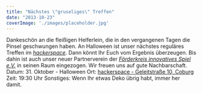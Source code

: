 ```yaml
---
title: "Nächstes \"gruseliges\" Treffen"
date: "2013-10-23"
coverImage: './images/placeholder.jpg'
---
```


Dankeschön an die fleißigen Helferlein, die in den vergangenen Tagen die Pinsel geschwungen haben. An Halloween ist unser nächstes reguläres Treffen im [_hackerspace_](https://maps.google.de/maps?q=geleitstra%C3%9Fe+10+coburg&ie=UTF-8&hq=&hnear=0x47a3ce5e452b3681:0x43d5868bc3d1d20f,Geleitstra%C3%9Fe+10,+D-96450+Coburg&gl=de&ei=PplnUvKOAqOK5ATvzYCIDA&ved=0CDIQ8gEwAA). Dann könnt Ihr Euch vom Ergebnis überzeugen. Bis dahin ist auch unser neuer Partnerverein der _[Förderkreis innovatives Spiel e.V.](http://www.fis-ev.de)_ in seinen Raum eingezogen. Wir freuen uns auf gute Nachbarschaft. Datum: 31. Oktober - Halloween Ort: [hackerspace - Geleitstraße 10, Coburg](https://maps.google.de/maps?q=geleitstra%C3%9Fe+10+coburg&ie=UTF-8&hq=&hnear=0x47a3ce5e452b3681:0x43d5868bc3d1d20f,Geleitstra%C3%9Fe+10,+D-96450+Coburg&gl=de&ei=PplnUvKOAqOK5ATvzYCIDA&ved=0CDIQ8gEwAA) Zeit: 19:30 Uhr Sonstiges: Wenn Ihr etwas Deko übrig habt, immer her damit.
